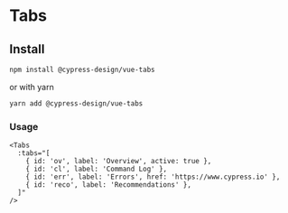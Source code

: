 # Tabs

## Install

```bash
npm install @cypress-design/vue-tabs
```

or with yarn

```bash
yarn add @cypress-design/vue-tabs
```

### Usage

```vue live
<Tabs
  :tabs="[
    { id: 'ov', label: 'Overview', active: true },
    { id: 'cl', label: 'Command Log' },
    { id: 'err', label: 'Errors', href: 'https://www.cypress.io' },
    { id: 'reco', label: 'Recommendations' },
  ]"
/>
```
